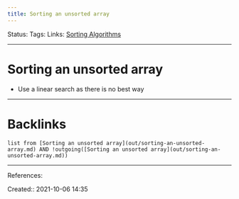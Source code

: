 ```yaml
---
title: Sorting an unsorted array
---
```

Status: 
Tags: 
Links: [Sorting Algorithms](out/sorting-algorithms.md)
___
# Sorting an unsorted array
- Use a linear search as there is no best way
___
# Backlinks
```dataview
list from [Sorting an unsorted array](out/sorting-an-unsorted-array.md) AND !outgoing([Sorting an unsorted array](out/sorting-an-unsorted-array.md))
```
___
References:

Created:: 2021-10-06 14:35
